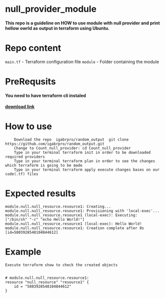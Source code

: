 # **null_provider_module**




#### This repo is a guideline on HOW to use module with null provider and print hellow owrld as output in terraform using Ubuntu.

# **Repo content**
```main.tf``` - Terraform configuration file
```module```  - Folder containing the module 

# **PreRequsits**
#### You need to have terraform cli instaled 
#### [download link](https://www.terraform.io/downloads)

# **How to use**
```
    Download the repo  igabrpro/random_output  git clone https://github.com/igabrpro/random_output.git
    Change to Count_null_provider: cd Count_null_provider
    Type in your terminal terraform init in order to be downloaded required providers
    Type in your terminal terraform plan in order to see the changes which terraform is going to be made
    Type in your terminal terraform apply execute changes bases on our code(.tf) files
```
    
    
# **Expected results**
```
module.null.null_resource.resource1: Creating...
module.null.null_resource.resource1: Provisioning with 'local-exec'...
module.null.null_resource.resource1 (local-exec): Executing: ["/bin/sh" "-c" "echo Hello World!"]
module.null.null_resource.resource1 (local-exec): Hello World!
module.null.null_resource.resource1: Creation complete after 0s [id=5803928548104844612]
```
# **Example**

```
Execute terraform show to check the created objects


# module.null.null_resource.resource1:
resource "null_resource" "resource1" {
    id = "5803928548104844612"
}

